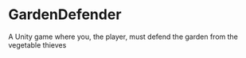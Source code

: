 # GardenDefender
A Unity game where you, the player, must defend the garden from the vegetable thieves
